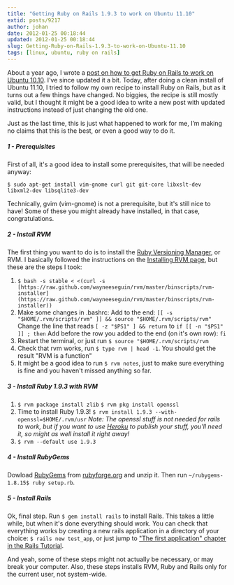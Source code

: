 ```yaml
---
title: "Getting Ruby on Rails 1.9.3 to work on Ubuntu 11.10"
extid: posts/9217
author: johan
date: 2012-01-25 00:18:44
updated: 2012-01-25 00:18:44
slug: Getting-Ruby-on-Rails-1.9.3-to-work-on-Ubuntu-11.10
tags: [linux, ubuntu, ruby on rails]
---
```


About a year ago, I wrote a [post on how to get Ruby on Rails to work on Ubuntu 10.10](/posts/Getting-Ruby-on-Rails-to-work-on-Ubuntu-10.10). I’ve since updated it a bit. Today, after doing a clean install of Ubuntu 11.10, I tried to follow my own recipe to install Ruby on Rails, but as it turns out a few things have changed. No biggies, the recipe is still mostly valid, but I thought it might be a good idea to write a new post with updated instructions instead of just changing the old one.

Just as the last time, this is just what happened to work for me, I’m making no claims that this is the best, or even a good way to do it.

##### 1 - Prerequisites

First of all, it's a good idea to install some prerequisites, that will be needed anyway:

`$ sudo apt-get install vim-gnome curl git git-core libxslt-dev libxml2-dev libsqlite3-dev`

Technically, gvim (vim-gnome) is not a prerequisite, but it's still nice to have! Some of these you might already have installed, in that case, congratulations.

##### 2 - Install RVM

The first thing you want to do is to install the [Ruby Versioning Manager](http://rvm.beginrescueend.com/), or RVM. I basically followed the instructions on the [Installing RVM page](http://rvm.beginrescueend.com/rvm/install/), but these are the steps I took:

1. `$ bash -s stable < <(curl -s [https://raw.github.com/wayneeseguin/rvm/master/binscripts/rvm-installer](https://raw.github.com/wayneeseguin/rvm/master/binscripts/rvm-installer))`
2. Make some changes in .bashrc:
Add to the end: `[[ -s "$HOME/.rvm/scripts/rvm" ]] && source "$HOME/.rvm/scripts/rvm"`
Change the line that reads `[ -z "$PS1" ] && return` to `if [[ -n "$PS1" ]] ; then`
Add before the row you added to the end (on it's own row): `fi`
3. Restart the terminal, or just run `$ source "$HOME/.rvm/scripts/rvm`
4. Check that rvm works, run `$ type rvm | head -1`. You should get the result "RVM is a function"
5. It might be a good idea to run `$ rvm notes`, just to make sure everything is fine and you haven't missed anything so far.

##### 3 - Install Ruby 1.9.3 with RVM

1. `$ rvm package install zlib`
`$ rvm pkg install openssl`
2. Time to install Ruby 1.9.3!
`$ rvm install 1.9.3 --with-openssl=$HOME/.rvm/usr`
*Note: The openssl stuff is not needed for rails to work, but if you want to use [Heroku](http://heroku.com/) to publish your stuff, you'll need it, so might as well install it right away!*
3. `$ rvm --default use 1.9.3`

##### 4 - Install RubyGems

Dowload [RubyGems](http://rubygems.org/) from [rubyforge.org](http://rubyforge.org/frs/?group_id=126) and unzip it. Then run `~/rubygems-1.8.15$ ruby setup.rb`.

##### 5 - Install Rails

Ok, final step. Run `$ gem install rails` to install Rails. This takes a little while, but when it's done everything should work. You can check that everything works by creating a new rails application in a directory of your choice: `$ rails new test_app`, or just jump to ["The first application" chapter in the Rails Tutorial](http://ruby.railstutorial.org/ruby-on-rails-tutorial-book#sec:the_first_application).

And yeah, some of these steps might not actually be necessary, or may break your computer. Also, these steps installs RVM, Ruby and Rails only for the current user, not system-wide.